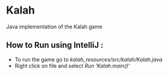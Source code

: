 # Kalah
Java implementation of the Kalah game

## How to Run using IntelliJ :
- To run the game go to _kalah_resources/src/kalah/Kalah.java_
- Right click on file and select _Run 'Kalah.main()'_

